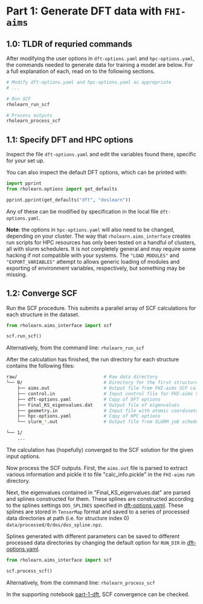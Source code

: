 # Part 1: Generate DFT data with `FHI-aims`

## 1.0: TLDR of requried commands

After modifying the user options in `dft-options.yaml` and `hpc-options.yaml`, the commands needed to generate data for training a model are below. For a full explanation of each, read on to the following sections.

```bash
# Modify dft-options.yaml and hpc-options.yaml as appropriate
# ...

# Run SCF
rholearn_run_scf

# Process outputs
rholearn_process_scf
```

## 1.1: Specify DFT and HPC options

Inspect the file `dft-options.yaml` and edit the variables found there, specific for your set up.

You can also inspect the default DFT options, which can be printed with:
```python
import pprint
from rholearn.options import get_defaults

pprint.pprint(get_defaults("dft", "doslearn"))
```
Any of these can be modified by specification in the local file `dft-options.yaml`.

**Note**: the options in `hpc-options.yaml` will also need to be changed, depending on your cluster. The way that `rholearn.aims_interface` creates run scripts for HPC resources has only been tested on a handful of clusters, all with slurm schedulers. It is not completely general and may require some hacking if not compatible with your systems. The `"LOAD_MODULES"` and `"EXPORT_VARIABLES"` attempt to allows generic loading of modules and exporting of environment variables, respectively, but something may be missing.

## 1.2: Converge SCF

Run the SCF procedure. This submits a parallel array of SCF calculations for each structure in the dataset.

```python
from rholearn.aims_interface import scf

scf.run_scf()
```
Alternatively, from the command line: `rholearn_run_scf`

After the calculation has finished, the run directory for each structure contains the following files:

```bash
raw/                                # Raw data directory
└── 0/                              # Directory for the first structure (index 0)
    ├── aims.out                    # Output file from FHI-aims SCF calculation
    ├── control.in                  # Input control file for FHI-aims SCF step
    ├── dft-options.yaml            # Copy of DFT options
    ├── Final_KS_eigenvalues.dat    # Output file of eigenvalues
    ├── geometry.in                 # Input file with atomic coordinates and species
    ├── hpc-options.yaml            # Copy of HPC options
    └── slurm_*.out                 # Output file from SLURM job scheduler

└── 1/
    ...
```

The calculation has (hopefully) converged to the SCF solution for the given input options.

Now process the SCF outputs. First, the `aims.out` file is parsed to extract various information and pickle it to file "calc_info.pickle" in the `FHI-aims` run directory.

Next, the eigenvalues contained in "Final_KS_eigenvalues.dat" are parsed and splines constructed for them. These splines are constructed according to the splines settings `DOS_SPLINES` specified in [dft-options.yaml](dft-options.yaml). These splines are stored in `TensorMap` format and saved to a series of processed data directories at path (i.e. for structure index 0) `data/processed/0/dos/dos_spline.npz`. 

Splines generated with different parameters can be saved to different processed data directories by changing the default option for `RUN_DIR` in [dft-options.yaml](dft-options.yaml). 

```python
from rholearn.aims_interface import scf

scf.process_scf()
```

Alternatively, from the command line: `rholearn_process_scf`

In the supporting notebook [part-1-dft](./part-1-dft.ipynb), SCF convergence can be checked.
